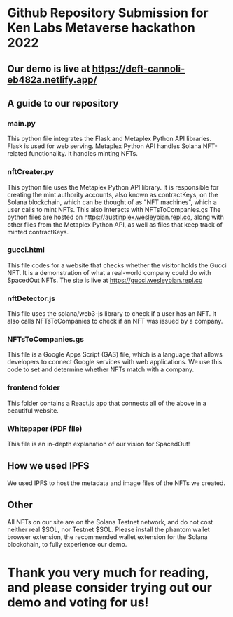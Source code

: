 # Github Repository Submission for Ken Labs Metaverse hackathon 2022
## Our demo is live at https://deft-cannoli-eb482a.netlify.app/
## A guide to our repository
### main.py
This python file integrates the Flask and Metaplex Python API libraries. Flask is used for web serving. Metaplex Python API handles Solana NFT-related functionality. It handles minting NFTs. 
### nftCreater.py
This python file uses the Metaplex Python API library. It is responsible for creating the mint authority accounts, also known as contractKeys, on the Solana blockchain, which can be thought of as "NFT machines", which a user calls to mint NFTs.
This also interacts with NFTsToCompanies.gs
The python files are hosted on https://austinplex.wesleybian.repl.co, along with other files from the Metaplex Python API, as well as files that keep track of minted contractKeys. 
### gucci.html
This file codes for a website that checks whether the visitor holds the Gucci NFT. It is a demonstration of what a real-world company could do with SpacedOut NFTs.
The site is live at https://gucci.wesleybian.repl.co
### nftDetector.js
This file uses the solana/web3-js library to check if a user has an NFT. It also calls NFTsToCompanies to check if an NFT was issued by a company.
### NFTsToCompanies.gs
This file is a Google Apps Script (GAS) file, which is a language that allows developers to connect Google services with web applications. We use this code to set and determine whether NFTs match with a company. 
### frontend folder
This folder contains a React.js app that connects all of the above in a beautiful website.
### Whitepaper (PDF file)
This file is an in-depth explanation of our vision for SpacedOut!
## How we used IPFS
We used IPFS to host the metadata and image files of the NFTs we created.
## Other
All NFTs on our site are on the Solana Testnet network, and do not cost neither real $SOL, nor Testnet $SOL. Please install the phantom wallet browser extension, the recommended wallet extension for the Solana blockchain, to fully experience our demo. 
# Thank you very much for reading, and please consider trying out our demo and voting for us!
